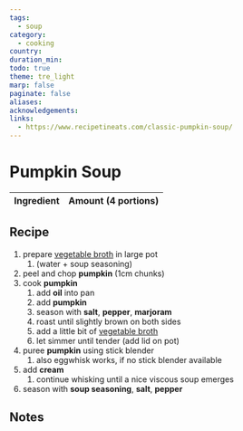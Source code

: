 ```yaml
---
tags:
  - soup
category:
  - cooking
country: 
duration_min: 
todo: true
theme: tre_light
marp: false
paginate: false
aliases: 
acknowledgements: 
links:
  - https://www.recipetineats.com/classic-pumpkin-soup/
---
```


# Pumpkin Soup

|Ingredient|Amount (4 portions)|
| :- | :- |


## Recipe
1. prepare [vegetable broth](./Soup_Vegetables.md) in large pot
    1. (water + soup seasoning)
1. peel and chop **pumpkin** (1cm chunks)
1. cook **pumpkin**
    1. add **oil** into pan
    1. add **pumpkin**
    1. season with **salt**, **pepper**, **marjoram**
    1. roast until slightly brown on both sides
    1. add a little bit of [vegetable broth](./Soup_Vegetables.md)
    1. let simmer until tender (add lid on pot)
1. puree **pumpkin** using stick blender
    1. also eggwhisk works, if no stick blender available
1. add **cream**
    1. continue whisking until a nice viscous soup emerges
1. season with **soup seasoning**, **salt**, **pepper**

## Notes
